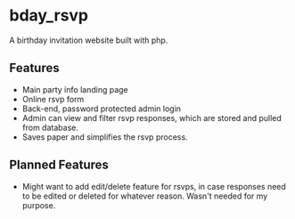 # bday_rsvp
A birthday invitation website built with php.

## Features
- Main party info landing page
- Online rsvp form
- Back-end, password protected admin login
- Admin can view and filter rsvp responses, which are stored and pulled from database.
- Saves paper and simplifies the rsvp process. 


## Planned Features
- Might want to add edit/delete feature for rsvps, in case responses need to be edited or deleted for whatever reason. Wasn't needed for my purpose. 
